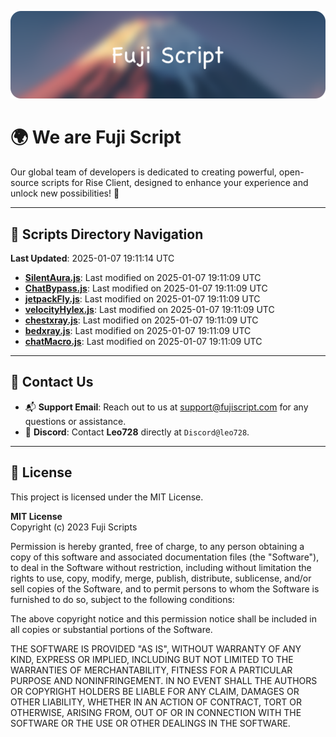 ![Banner](.github/b.webp)

# 🌍 **We are Fuji Script**

Our global team of developers is dedicated to creating powerful, open-source scripts for Rise Client, designed to enhance your experience and unlock new possibilities! 🌟

---
<!-- SCRIPTS_NAVIGATION_START -->
## 📂 **Scripts Directory Navigation**

**Last Updated**: 2025-01-07 19:11:14 UTC

- **[SilentAura.js](scripts/SilentAura.js)**: Last modified on 2025-01-07 19:11:09 UTC
- **[ChatBypass.js](scripts/ChatBypass.js)**: Last modified on 2025-01-07 19:11:09 UTC
- **[jetpackFly.js](scripts/jetpackFly.js)**: Last modified on 2025-01-07 19:11:09 UTC
- **[velocityHylex.js](scripts/velocityHylex.js)**: Last modified on 2025-01-07 19:11:09 UTC
- **[chestxray.js](scripts/chestxray.js)**: Last modified on 2025-01-07 19:11:09 UTC
- **[bedxray.js](scripts/bedxray.js)**: Last modified on 2025-01-07 19:11:09 UTC
- **[chatMacro.js](scripts/chatMacro.js)**: Last modified on 2025-01-07 19:11:09 UTC

<!-- SCRIPTS_NAVIGATION_END -->

---

## 💬 **Contact Us**  
- 📬 **Support Email**: Reach out to us at [support@fujiscript.com](mailto:support@fujiscript.com) for any questions or assistance.  
- 💬 **Discord**: Contact **Leo728** directly at `Discord@leo728`.

---

## 📜 **License**

This project is licensed under the MIT License.  

**MIT License**  
Copyright (c) 2023 Fuji Scripts  

Permission is hereby granted, free of charge, to any person obtaining a copy of this software and associated documentation files (the "Software"), to deal in the Software without restriction, including without limitation the rights to use, copy, modify, merge, publish, distribute, sublicense, and/or sell copies of the Software, and to permit persons to whom the Software is furnished to do so, subject to the following conditions:  

The above copyright notice and this permission notice shall be included in all copies or substantial portions of the Software.  

THE SOFTWARE IS PROVIDED "AS IS", WITHOUT WARRANTY OF ANY KIND, EXPRESS OR IMPLIED, INCLUDING BUT NOT LIMITED TO THE WARRANTIES OF MERCHANTABILITY, FITNESS FOR A PARTICULAR PURPOSE AND NONINFRINGEMENT. IN NO EVENT SHALL THE AUTHORS OR COPYRIGHT HOLDERS BE LIABLE FOR ANY CLAIM, DAMAGES OR OTHER LIABILITY, WHETHER IN AN ACTION OF CONTRACT, TORT OR OTHERWISE, ARISING FROM, OUT OF OR IN CONNECTION WITH THE SOFTWARE OR THE USE OR OTHER DEALINGS IN THE SOFTWARE.  
